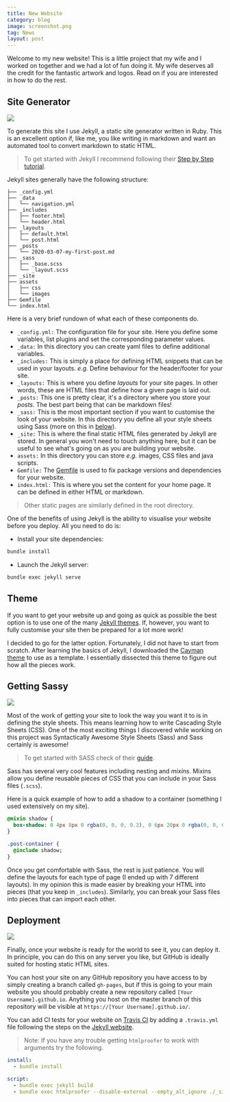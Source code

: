 ```yaml
---
title: New Website
category: blog
image: screenshot.png
tag: News
layout: post
---
```


Welcome to my new website! This is a little project that my wife and I worked on together and we had a lot of fun doing it. My wife deserves all the credit for the fantastic artwork and logos. Read on if you are interested in how to do the rest.

## Site Generator

[<img src="{{ site.image_path }}/jekyll.jpg" class="md-image">](https://jekyllrb.com/)

To generate this site I use Jekyll, a static site generator written in Ruby. This is an excellent option if, like me, you like writing in markdown and want an automated tool to convert markdown to static HTML.

> To get started with Jekyll I recommend following their [Step by Step tutorial](https://jekyllrb.com/docs/step-by-step/01-setup/).

Jekyll sites generally have the following structure:

```.
├── _config.yml
├── _data
│   └── navigation.yml
├── _includes
│   ├── footer.html
│   └── header.html
├── _layouts
│   ├── default.html
│   └── post.html
├── _posts
│   └── 2020-03-07-my-first-post.md
├── _sass
│   ├── _base.scss
│   └── _layout.scss
├── _site
├── assets
│   ├── css
│   └── images
├── Gemfile
└── index.html
```

Here is a very brief rundown of what each of these components do.

- `_config.yml:` The configuration file for your site. Here you define some variables, list plugins and set the corresponding parameter values.
- `_data:` In this directory you can create yaml files to define additional variables.
- `_includes:` This is simply a place for defining HTML snippets that can be used in your layouts. *e.g.* Define behaviour for the header/footer for your site.
- `_layouts:` This is where you define *layouts* for your site pages. In other words, these are HTML files that define how a given page is laid out.
- `_posts:` This one is pretty clear, it's a directory where you store your *posts*. The best part being that can be markdown files!
- `_sass:` This is the most important section if you want to customise the look of your website. In this directory you define all your style sheets using Sass (more on this in [below](#getting-sassy)).
- `_site:` This is where the final static HTML files generated by Jekyll are stored. In general you won't need to touch anything here, but it can be useful to see what's going on as you are building your website.
- `assets:` In this directory you can store *e.g.* images, CSS files and java scripts.
- `Gemfile:` The [Gemfile](https://jekyllrb.com/docs/step-by-step/10-deployment/#gemfile) is used to fix package versions and dependencies for your website.
- `index.html:` This is where you set the content for your home page. It can be defined in either HTML or markdown.

> Other static pages are similarly defined in the root directory.

One of the benefits of using Jekyll is the ability to visualise your website before you deploy. All you need to do is:

- Install your site dependencies:

```bash
bundle install
```

- Launch the Jekyll server:

```bash
bundle exec jekyll serve
```

## Theme

If you want to get your website up and going as quick as possible the best option is to use one of the many [Jekyll themes](http://jekyllthemes.org/). If, however, you want to fully customise your site then be prepared for a lot more work!

I decided to go for the latter option. Fortunately, I did not have to start from scratch. After learning the basics of Jekyll, I downloaded the [Cayman theme](https://pages-themes.github.io/cayman/) to use as a template. I essentially dissected this theme to figure out how all the pieces work.

## Getting Sassy

[<img src="{{ site.image_path }}/sass.png" class="md-image">](https://sass-lang.com/)

Most of the work of getting your site to look the way you want it to is in defining the style sheets. This means learning how to write Cascading Style Sheets (CSS). One of the most exciting things I discovered while working on this project was Syntactically Awesome Style Sheets (Sass) and Sass certainly is awesome!

> To get started with SASS check of their [guide](https://sass-lang.com/guide).

Sass has several very cool features including nesting and *mixins*. Mixins allow you define reusable pieces of CSS that you can include in your Sass files (`.scss`).

Here is a quick example of how to add a shadow to a container (something I used extensively on my site).

```sass
@mixin shadow {
  box-shadow: 0 4px 8px 0 rgba(0, 0, 0, 0.2), 0 6px 20px 0 rgba(0, 0, 0, 0.19);
}

.post-container {
  @include shadow;
}
```

Once you get comfortable with Sass, the rest is just patience. You will define the layouts for each type of page (I ended up with 7 different layouts). In my opinion this is made easier by breaking your HTML into pieces (that you keep in `_includes`). Similarly, you can break your Sass files into pieces that can import each other.

## Deployment

[<img src="{{ site.image_path }}/octocat.png" class="md-image">](https://github.com/)

Finally, once your website is ready for the world to see it, you can deploy it. In principle, you can do this on any server you like, but GitHub is ideally suited for hosting static HTML sites.

You can host your site on any GitHub repository you have access to by simply creating a branch called `gh-pages`, but if this is going to your main website you should probably create a new repository called `[Your Username].github.io`. Anything you host on the master branch of this repository will be visible at `https://[Your Username].github.io/`.

You can add CI tests for your website on [Travis CI](https://travis-ci.org/) by adding a `.travis.yml` file following the steps on the [Jekyll website](https://jekyllrb.com/docs/continuous-integration/travis-ci/).

> Note: If you have any trouble getting `htmlproofer` to work with arguments try the following.

```yaml
install:
  - bundle install

script:
  - bundle exec jekyll build
  - bundle exec htmlproofer --disable-external --empty_alt_ignore ./_site
```
